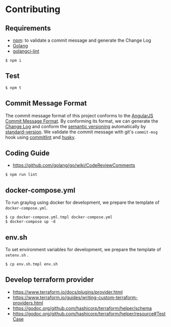 # Contributing

## Requirements

* [npm](https://www.npmjs.com/): to validate a commit message and generate the Change Log
* [Golang](https://golang.org/)
* [golangci-lint](https://github.com/golangci/golangci-lint)

```console
$ npm i
```

## Test

```console
$ npm t
```

## Commit Message Format

The commit message format of this project conforms to the [AngularJS Commit Message Format](https://github.com/angular/angular.js/blob/master/CONTRIBUTING.md#commit-message-format).
By conforming its format, we can generate the [Change Log](CHANGELOG.md) and conform the [semantic versioning](https://semver.org/) automatically by [standard-version](https://www.npmjs.com/package/standard-version).
We validate the commit message with git's `commit-msg` hook using [commitlint](https://commitlint.js.org/#/) and [husky](https://www.npmjs.com/package/husky).

## Coding Guide

* https://github.com/golang/go/wiki/CodeReviewComments

```console
$ npm run lint
```

## docker-compose.yml

To run graylog using docker for development, we prepare the template of `docker-compose.yml`.

```console
$ cp docker-compose.yml.tmpl docker-compose.yml
$ docker-compose up -d
```

## env.sh

To set environment variables for development, we prepare the template of `setenv.sh` .

```console
$ cp env.sh.tmpl env.sh
```

## Develop terraform provider

* https://www.terraform.io/docs/plugins/provider.html 
* https://www.terraform.io/guides/writing-custom-terraform-providers.html
* https://godoc.org/github.com/hashicorp/terraform/helper/schema
* https://godoc.org/github.com/hashicorp/terraform/helper/resource#TestCase
